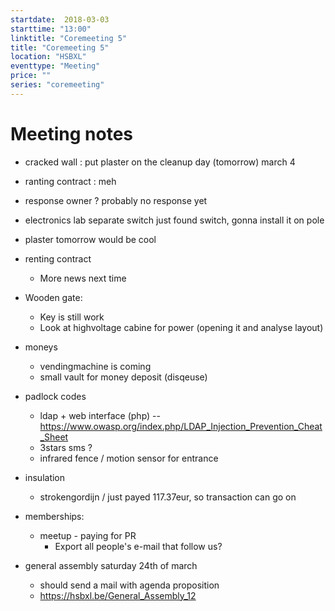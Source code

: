 ```yaml
---
startdate:  2018-03-03
starttime: "13:00"
linktitle: "Coremeeting 5"
title: "Coremeeting 5"
location: "HSBXL"
eventtype: "Meeting"
price: ""
series: "coremeeting"
---
```


# Meeting notes

- cracked wall : put plaster on the cleanup day (tomorrow) march 4  
- ranting contract : meh 
- response owner ? probably no response yet
- electronics lab separate switch
  just found switch, gonna install it on pole
  
- plaster tomorrow would be cool
  
- renting contract
  - More news next time

- Wooden gate:
  - Key is still work
  - Look at highvoltage cabine for power (opening it and analyse layout)

- moneys 
  - vendingmachine is coming
  - small vault for money deposit (disqeuse)

- padlock codes
  - ldap + web interface (php)  -- https://www.owasp.org/index.php/LDAP_Injection_Prevention_Cheat_Sheet
  - 3stars sms ?
  - infrared fence / motion sensor for entrance
  
- insulation
  - strokengordijn / just payed 117.37eur, so transaction can go on
  
- memberships:
  -  meetup - paying for PR
     - Export all people's e-mail that follow us?  
      
- general assembly saturday 24th of march
  - should send a mail with agenda proposition
  - https://hsbxl.be/General_Assembly_12